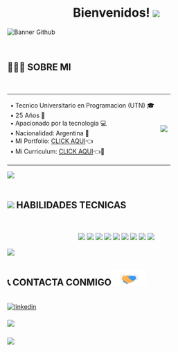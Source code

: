 <h1 align="center"><b>Bienvenidos! </b><img src="https://media.giphy.com/media/hvRJCLFzcasrR4ia7z/giphy.gif" width="35"></h1>



![Banner Github](https://github.com/user-attachments/assets/2b17c601-9e85-490d-82e2-54e7d4f0c1d2)

<br>
	

<h2>👨🏻‍💻 SOBRE MI </h2> 

<br>

<table  align="center">
	
<tr>
	
<td>	
	
• Tecnico Universitario en Programacion (UTN) 🎓<br>
• 25 Años 🚀<br>
• Apacionado por la tecnologia 💻<br>
• Nacionalidad: Argentina 📍<br>
• Mi Portfolio: <a href="https://joaquin-gil-portafolio.netlify.app" target="_blank">CLICK AQUI</a>👈<br>
• Mi Curriculum: <a href="https://drive.google.com/file/d/1O0UOG-Ji9mL69roghTZvlyrw4b5NN4Y4/view" target="_blank">CLICK AQUI</a>👈📝

</td>

<td>
	
<img src="https://github.com/Adam-pw/Adam-pw/blob/main/animation_500_kxa883sd.gif?raw=true" width="300">       
</td>

</tr>

</table>



<img src="https://user-images.githubusercontent.com/73097560/115834477-dbab4500-a447-11eb-908a-139a6edaec5c.gif">

<br>
<br>

<h2>
<img src="https://media2.giphy.com/media/QssGEmpkyEOhBCb7e1/giphy.gif?cid=ecf05e47a0n3gi1bfqntqmob8g9aid1oyj2wr3ds3mg700bl&rid=giphy.gif" width ="20">
<b>HABILIDADES TECNICAS</b>
</h2>

<br>
<br>

<div align="center">
    
   <img src="https://img.shields.io/badge/react%20-%2320232a.svg?&style=for-the-badge&logo=react&logoColor=%2361DAFB"/>
   <img src="https://img.shields.io/badge/JavaScript%20-%23F7DF1E.svg?style=for-the-badge&logo=javascript&logoColor=black"/>
   <img src="https://img.shields.io/badge/mysql-4479A1.svg?style=for-the-badge&logo=mysql&logoColor=white"/>
   <img src="https://img.shields.io/badge/node.js%20-%2343853D.svg?&style=for-the-badge&logo=node.js&logoColor=white"/>
   <img src="https://img.shields.io/badge/HTML5%20-%23E34F26.svg?style=for-the-badge&logo=html5&logoColor=white"/>
   <img src="https://img.shields.io/badge/CSS%20-%231572B6.svg?style=for-the-badge&logo=css3&logoColor=white"/>
   <img src="https://img.shields.io/badge/C#%20-%231572B6.svg?style=for-the-badge&logo=css3&logoColor=white"/>
   <img src="https://img.shields.io/badge/bootstrap%20-%23563D7C.svg?&style=for-the-badge&logo=bootstrap&logoColor=white"/>
   <img src="https://img.shields.io/badge/github-%23121011.svg?style=for-the-badge&logo=github&logoColor=white"/>
   
</div>

<br>

<img src="https://user-images.githubusercontent.com/73097560/115834477-dbab4500-a447-11eb-908a-139a6edaec5c.gif">

<br>

<h2><b>📞 CONTACTA CONMIGO</b><img src="https://github.com/0xAbdulKhalid/0xAbdulKhalid/raw/main/assets/mdImages/handshake.gif" width ="80"></h2>

<br>

<div align='left'>

<a href="https://www.linkedin.com/in/facundo-joaqu%C3%ADn-gil-21b3a3303" target="_blank">
<img src="https://img.shields.io/badge/linkedin-%2300acee.svg?color=405DE6&style=for-the-badge&logo=linkedin&logoColor=white" alt=linkedin style="margin-bottom: 5px;"/>
</a>

<br>
<br>

<a href="mailto:facundojoagl@gmail.com">
<img src="https://img.shields.io/badge/gmail-%23EA4335.svg?style=for-the-badge&logo=gmail&logoColor=white" t=mail style="margin-bottom: 5px;" />
</a>
</li>

<br>
<br>

<a href="https://api.whatsapp.com/send?phone=3816566750" target="_blank">
<img src="https://img.shields.io/badge/WhatsApp-25D366?style=for-the-badge&logo=whatsapp&logoColor=white" style="margin-bottom: 5px;" />
</a>	

</div>

